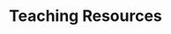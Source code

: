 ---
title: Teaching Resources
weight: 1
draft: false
cardsTitle: 
cards:
  - title: Lesson Plans
    img: text-icon.jpg
    alt: alt tag
    text: See one- and multi-day lesson plans using primary sources.
    btn:
      text: View lesson plans
      url: /teaching-resources/lesson-plans/
  - title: Semester Outline
    img: boycott-hits-problem-school.jpg
    alt: "Rev. Milton Galamison in a \"600\" school classroom with a group of black teenagers"
    text: A suggested semester-long curriculum for 12th Grade Participation in Government, based on materials from the New York City Civil Rights History Project. 
    btn:
      text: View semester outline
      url: /teaching-resources/semester-outline/
  - title: Close Reading Examples
    img: nelson-luna-video.jpg
    alt: 
    text: Watch and listen as educator and students activists closely read primary sources that resonate with them. 
    btn:
      text: View close reading videos
      url: /teaching-resources/close-reading-examples/
  - title: Disability Justice - 5 Day Lesson Plan
    img: sofedup-handbook.jpg
    alt: The cover of the handbook features an illustration of a man sitting in a wheelchair facing forward with arms outstretched to the side. His hands push apart the words, “handi” and “capped.”
    text: >
     "Disrupting Normal" 5-day lesson plan on disability justice.
    btn:
      text: View lesson plan
      url: /teaching-resources/disability-justice
  - title: Resources to Learn More
    img: text-icon.jpg
    alt: alt tag
    text: See more resources.
    btn:
      text: View resources
      url: /teaching-resources/additional-resources/
---